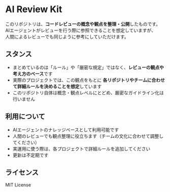 # AI Review Kit

このリポジトリは、**コードレビューの概念や観点を整理・公開**したものです。  
AIエージェントがレビューを行う際に参照できることを想定していますが、  
人間によるレビューでも同じように参考にしていただけます。  

## スタンス
- まとめているのは「ルール」や「厳密な規定」ではなく、**レビューの観点や考え方のベース**です  
- 実際のプロジェクトでは、この観点をもとに **各リポジトリやチームに合わせて詳細ルールを決めることを想定**しています  
- このリポジトリ自体は概念・観点レベルにとどめ、厳密なガイドライン化は行いません  

## 利用について
- AIエージェントのナレッジベースとして利用可能です  
- 人間のレビューでも観点整理に役立ちます（チームの文化に合わせて調整してください）  
- 実運用に使う際は、各プロジェクトで詳細ルールを追加してください  
- 更新は不定期です  

## ライセンス
MIT License
